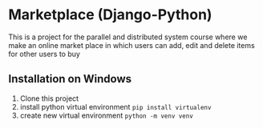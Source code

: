 # Marketplace (Django-Python)
This is a project for the parallel and distributed system course where we make an online market place in which users can add, edit and delete items for other users to buy 

## Installation on Windows
1. Clone this project
2. install python virtual environment 
```pip install virtualenv```
3. create new virtual environment
```python -m venv venv```
